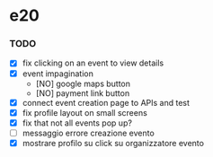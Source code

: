# e20

### TODO
- [x] fix clicking on an event to view details
- [x] event impagination
  - [NO] google maps button
  - [NO] payment link button
- [x] connect event creation page to APIs and test
- [x] fix profile layout on small screens
- [x] fix that not all events pop up?
- [ ] messaggio errore creazione evento
- [x] mostrare profilo su click su organizzatore evento